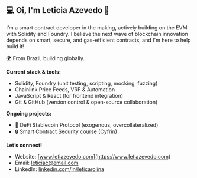 ## 💻 Oi, I'm Leticia Azevedo 🌺

I’m a smart contract developer in the making, actively building on the EVM with Solidity and Foundry. I believe the next wave of blockchain innovation depends on smart, secure, and gas-efficient contracts, and I'm here to help build it!

🌍 From Brazil, building globally.

**Current stack & tools:**
- Solidity, Foundry (unit testing, scripting, mocking, fuzzing)
- Chainlink Price Feeds, VRF & Automation
- JavaScript & React (for frontend integration)
- Git & GitHub (version control & open-source collaboration)

**Ongoing projects:**
- 💸 DeFi Stablecoin Protocol (exogenous, overcollateralized)
- 🔒 Smart Contract Security course (Cyfrin)

**Let’s connect!**
- Website: [www.letiazevedo.com](https://www.letiazevedo.com)
- Email: leticiac@email.com
- LinkedIn: [linkedin.com/in/leticarolina](https://www.linkedin.com/in/leticarolina)
